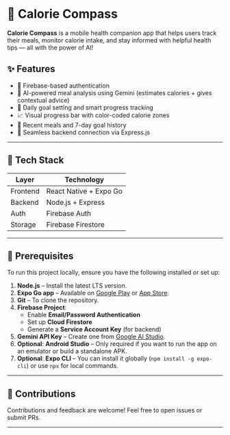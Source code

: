 # 📱 Calorie Compass

**Calorie Compass** is a mobile health companion app that helps users track their meals, monitor calorie intake, and stay informed with helpful health tips — all with the power of AI!

## ✨ Features

- 🔐 Firebase-based authentication  
- 🧠 AI-powered meal analysis using Gemini (estimates calories + gives contextual advice)  
- 🎯 Daily goal setting and smart progress tracking  
- 📈 Visual progress bar with color-coded calorie zones  
- 📅 Recent meals and 7-day goal history    
- 🔁 Seamless backend connection via Express.js  

---

## 🧠 Tech Stack

| Layer       | Technology                                |
|-------------|-------------------------------------------|
| Frontend    | React Native + Expo Go                    |
| Backend     | Node.js + Express                         |
| Auth        | Firebase Auth                             |
| Storage     | Firebase Firestore                        |

---

## 🧰 Prerequisites

To run this project locally, ensure you have the following installed or set up:

1. **Node.js** – Install the latest LTS version.
2. **Expo Go app** – Available on [Google Play](https://play.google.com/store/apps/details?id=host.exp.exponent) or [App Store](https://apps.apple.com/app/expo-go/id982107779).
3. **Git** – To clone the repository.
4. **Firebase Project**:
   - Enable **Email/Password Authentication**
   - Set up **Cloud Firestore**
   - Generate a **Service Account Key** (for backend)
5. **Gemini API Key** – Create one from [Google AI Studio](https://aistudio.google.com/app).
6. **Optional**: **Android Studio** – Only required if you want to run the app on an emulator or build a standalone APK.
7. **Optional**: **Expo CLI** – You can install it globally (`npm install -g expo-cli`) or use `npx` for local commands.

---

## 🤝 Contributions

Contributions and feedback are welcome! Feel free to open issues or submit PRs.

---

